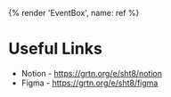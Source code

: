 {% render 'EventBox', name: ref %}

# Useful Links

- Notion - https://grtn.org/e/sht8/notion
- Figma - https://grtn.org/e/sht8/figma
